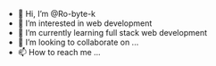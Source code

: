 - 👋 Hi, I’m @Ro-byte-k
- 👀 I’m interested in  web development
- 🌱 I’m currently learning  full stack web development
- 💞️ I’m looking to collaborate on ...
- 📫 How to reach me ...

<!---
Ro-byte-k/Ro-byte-k is a ✨ special ✨ repository because its `README.md` (this file) appears on your GitHub profile.
You can click the Preview link to take a look at your changes.
--->

